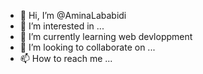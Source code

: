 - 👋 Hi, I’m @AminaLababidi
- 👀 I’m interested in ...
- 🌱 I’m currently learning web devloppment
- 💞️ I’m looking to collaborate on ...
- 📫 How to reach me ...

<!---
AminaLababidi/AminaLababidi is a ✨ special ✨ repository because its `README.md` (this file) appears on your GitHub profile.
You can click the Preview link to take a look at your changes.
--->
